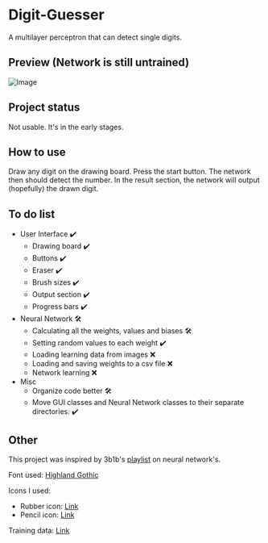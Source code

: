 # Digit-Guesser
A multilayer perceptron that can detect single digits.

## Preview (Network is still untrained)

![Image](https://github.com/sebe324/Digit-Guesser/assets/58781463/5fb8dcb4-703d-4c69-90ae-068dd668a903)


## Project status
Not usable. It's in the early stages.
## How to use

Draw any digit on the drawing board.
Press the start button.
The network then should detect the number.
In the result section, the network will output (hopefully) the drawn digit.

## To do list

- User Interface ✔️
  - Drawing board ✔️
  - Buttons ✔️
  - Eraser ✔️
  - Brush sizes ✔️
  - Output section ✔️
  - Progress bars ✔️
- Neural Network 🛠️
  - Calculating all the weights, values and biases 🛠️
  - Setting random values to each weight ✔️
  - Loading learning data from images :x:
  - Loading and saving weights to a csv file :x:
  - Network learning :x:
- Misc
	- Organize code better 🛠️
	- Move GUI classes and Neural Network classes to their separate directories. ✔️
## Other
This project was inspired by 3b1b's [playlist](https://www.youtube.com/playlist?list=PLZHQObOWTQDNU6R1_67000Dx_ZCJB-3pi) on neural network's. 

Font used: [Highland Gothic](https://www.1001freefonts.com/highland-gothic.font)

Icons I used:
 - Rubber icon: [Link](https://www.flaticon.com/free-icons/rubber)
 - Pencil icon: [Link](https://www.flaticon.com/free-icons/edit)

Training data: [Link](https://www.cis.jhu.edu/~sachin/digit/digit.html)
